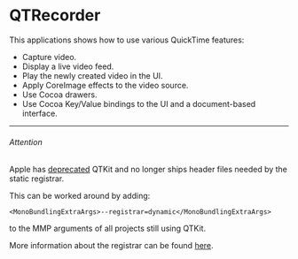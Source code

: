 QTRecorder
==========

This applications shows how to use various QuickTime features: 

* Capture video.
* Display a live video feed.
* Play the newly created video in the UI.
* Apply CoreImage effects to the video source.
* Use Cocoa drawers.
* Use Cocoa Key/Value bindings to the UI and a document-based interface.


---
###### Attention


Apple has [deprecated](https://developer.apple.com/library/content/technotes/tn2300/_index.html#//apple_ref/doc/uid/DTS40012852-CH1-XCODE) QTKit and no longer ships header files needed by the static registrar.

This can be worked around by adding:

`<MonoBundlingExtraArgs>--registrar=dynamic</MonoBundlingExtraArgs>`

to the MMP arguments of all projects still using QTKit.

More information about the registrar can be found [here](https://developer.xamarin.com/guides/mac/under-the-hood/registrar/).